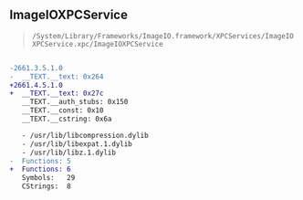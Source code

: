 ## ImageIOXPCService

> `/System/Library/Frameworks/ImageIO.framework/XPCServices/ImageIOXPCService.xpc/ImageIOXPCService`

```diff

-2661.3.5.1.0
-  __TEXT.__text: 0x264
+2661.4.5.1.0
+  __TEXT.__text: 0x27c
   __TEXT.__auth_stubs: 0x150
   __TEXT.__const: 0x10
   __TEXT.__cstring: 0x6a

   - /usr/lib/libcompression.dylib
   - /usr/lib/libexpat.1.dylib
   - /usr/lib/libz.1.dylib
-  Functions: 5
+  Functions: 6
   Symbols:   29
   CStrings:  8
 

```
